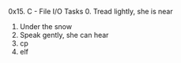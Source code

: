 0x15. C - File I/O
Tasks
0. Tread lightly, she is near
1. Under the snow
2. Speak gently, she can hear
3. cp
4. elf

